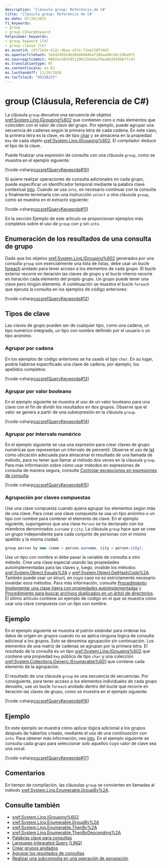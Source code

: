```yaml
---
description: 'Cláusula group: Referencia de C#'
title: 'Cláusula group: Referencia de C#'
ms.date: 07/20/2015
f1_keywords:
- group
- group_CSharpKeyword
helpviewer_keywords:
- group keyword [C#]
- group clause [C#]
ms.assetid: c817242e-b12c-4baa-a57e-73ee138f34d1
ms.openlocfilehash: 5e642492b4b36bb0464baf16baa80c58c19ba9f1
ms.sourcegitcommit: 0802ac583585110022beb6af8ea0b39188b77c43
ms.translationtype: HT
ms.contentlocale: es-ES
ms.lasthandoff: 11/26/2020
ms.locfileid: "89138233"
---
```

# <a name="group-clause-c-reference"></a>group (Cláusula, Referencia de C#)

La cláusula `group` devuelve una secuencia de objetos <xref:System.Linq.IGrouping%602> que contienen cero o más elementos que coinciden con el valor de clave del grupo. Por ejemplo, puede agrupar una secuencia de cadenas según la primera letra de cada cadena. En este caso, la primera letra es la clave, es de tipo [char](../builtin-types/char.md) y se almacena en la propiedad `Key` de cada objeto <xref:System.Linq.IGrouping%602>. El compilador deduce el tipo de la clave.

Puede finalizar una expresión de consulta con una cláusula `group`, como se muestra en el ejemplo siguiente:

[!code-csharp[cscsrefQueryKeywords#10](~/samples/snippets/csharp/VS_Snippets_VBCSharp/CsCsrefQueryKeywords/CS/Group.cs#10)]

Si quiere realizar operaciones de consulta adicionales en cada grupo, puede especificar un identificador temporal mediante la palabra clave contextual [into](into.md). Cuando se usa `into`, es necesario continuar con la consulta y finalmente terminarla con una instrucción `select` u otra cláusula `group`, como se muestra en el extracto siguiente:

[!code-csharp[cscsrefQueryKeywords#11](~/samples/snippets/csharp/VS_Snippets_VBCSharp/CsCsrefQueryKeywords/CS/Group.cs#11)]

En la sección Ejemplo de este artículo se proporcionan ejemplos más completos sobre el uso de `group` con y sin `into`.

## <a name="enumerating-the-results-of-a-group-query"></a>Enumeración de los resultados de una consulta de grupo

Dado que los objetos <xref:System.Linq.IGrouping%602> generados por una consulta `group` son esencialmente una lista de listas, debe usar un bucle [foreach](foreach-in.md) anidado para tener acceso a los elementos de cada grupo. El bucle exterior recorre en iteración las claves de grupo y el bucle interno recorre en iteración cada elemento del propio grupo. Un grupo puede tener una clave pero ningún elemento. A continuación se muestra el bucle `foreach` que ejecuta la consulta en los ejemplos de código anteriores:

[!code-csharp[cscsrefQueryKeywords#12](~/samples/snippets/csharp/VS_Snippets_VBCSharp/CsCsrefQueryKeywords/CS/Group.cs#12)]

## <a name="key-types"></a>Tipos de clave

Las claves de grupo pueden ser de cualquier tipo, como una cadena, un tipo numérico integrado, un tipo con nombre definido por el usuario o un tipo anónimo.

### <a name="grouping-by-string"></a>Agrupar por cadena

En los ejemplos de código anteriores se ha usado el tipo `char`. En su lugar, podría haberse especificado una clave de cadena, por ejemplo, los apellidos completos:

[!code-csharp[cscsrefQueryKeywords#13](~/samples/snippets/csharp/VS_Snippets_VBCSharp/CsCsrefQueryKeywords/CS/Group.cs#13)]

### <a name="grouping-by-bool"></a>Agrupar por valor booleano

En el ejemplo siguiente se muestra el uso de un valor booleano para una clave con el fin de dividir los resultados en dos grupos. Observe que el valor se genera a partir de una subexpresión en la cláusula `group`.

[!code-csharp[cscsrefQueryKeywords#14](~/samples/snippets/csharp/VS_Snippets_VBCSharp/CsCsrefQueryKeywords/CS/Group.cs#14)]

### <a name="grouping-by-numeric-range"></a>Agrupar por intervalo numérico

En el ejemplo siguiente se usa una expresión para crear claves de grupo numéricas que representan un intervalo de percentil. Observe el uso de [let](let-clause.md) como ubicación adecuada para almacenar el resultado de una llamada de método, para no tener que llamar al método dos veces en la cláusula `group`. Para más información sobre cómo usar métodos en expresiones de consulta de manera segura, consulte [Controlar excepciones en expresiones de consulta](../../linq/handle-exceptions-in-query-expressions.md).

[!code-csharp[cscsrefQueryKeywords#15](~/samples/snippets/csharp/VS_Snippets_VBCSharp/CsCsrefQueryKeywords/CS/Group.cs#15)]

### <a name="grouping-by-composite-keys"></a>Agrupación por claves compuestas

Use una clave compuesta cuando quiera agrupar los elementos según más de una clave. Para crear una clave compuesta se usa un tipo anónimo o un tipo con nombre para contener el elemento de clave. En el ejemplo siguiente, supongamos que una clase `Person` se ha declarado con los miembros denominados `surname` y `city`. La cláusula `group` hace que se cree un grupo independiente para cada conjunto de personas con el mismo apellido y la misma ciudad.

```csharp
group person by new {name = person.surname, city = person.city};
```

Use un tipo con nombre si debe pasar la variable de consulta a otro método. Cree una clase especial usando las propiedades autoimplementadas para las claves y, luego, invalide los métodos <xref:System.Object.Equals%2A> y <xref:System.Object.GetHashCode%2A>. También puede usar un struct, en cuyo caso no es estrictamente necesario invalidar esos métodos. Para más información, consulte [Procedimiento Implementar una clase ligera con propiedades autoimplementadas](../../programming-guide/classes-and-structs/how-to-implement-a-lightweight-class-with-auto-implemented-properties.md) y [Procedimiento para buscar archivos duplicados en un árbol de directorios](../../programming-guide/concepts/linq/how-to-query-for-duplicate-files-in-a-directory-tree-linq.md). El último artículo contiene un ejemplo de código en el que se muestra cómo usar una clave compuesta con un tipo con nombre.

## <a name="example"></a>Ejemplo

En el ejemplo siguiente se muestra el patrón estándar para ordenar los datos de origen en grupos cuando no se aplica ninguna lógica de consulta adicional a los grupos. Esto se denomina agrupación sin continuación. Los elementos de una matriz de cadenas se agrupan por la primera letra. El resultado de la consulta es un tipo <xref:System.Linq.IGrouping%602> que contiene una propiedad `Key` pública de tipo `char` y una colección <xref:System.Collections.Generic.IEnumerable%601> que contiene cada elemento de la agrupación.

El resultado de una cláusula `group` es una secuencia de secuencias. Por consiguiente, para tener acceso a los elementos individuales de cada grupo devuelto, use un bucle `foreach` anidado dentro del bucle que recorre en iteración las claves de grupo, como se muestra en el ejemplo siguiente.

[!code-csharp[cscsrefQueryKeywords#16](~/samples/snippets/csharp/VS_Snippets_VBCSharp/CsCsrefQueryKeywords/CS/Group.cs#16)]

## <a name="example"></a>Ejemplo

En este ejemplo se muestra cómo aplicar lógica adicional a los grupos después de haberlos creado, mediante el uso de una *continuación* con `into`. Para obtener más información, vea [into](into.md). En el ejemplo siguiente se consulta cada grupo para seleccionar solo aquellos cuyo valor de clave sea una vocal.

[!code-csharp[cscsrefQueryKeywords#17](~/samples/snippets/csharp/VS_Snippets_VBCSharp/CsCsrefQueryKeywords/CS/Group.cs#17)]

## <a name="remarks"></a>Comentarios

En tiempo de compilación, las cláusulas `group` se convierten en llamadas al método <xref:System.Linq.Enumerable.GroupBy%2A>.

## <a name="see-also"></a>Consulte también

- <xref:System.Linq.IGrouping%602>
- <xref:System.Linq.Enumerable.GroupBy%2A>
- <xref:System.Linq.Enumerable.ThenBy%2A>
- <xref:System.Linq.Enumerable.ThenByDescending%2A>
- [Palabras clave para consultas](query-keywords.md)
- [Language-Integrated Query (LINQ)](../../linq/index.md)
- [Crear grupos anidados](../../linq/create-a-nested-group.md)
- [Agrupar los resultados de consultas](../../linq/group-query-results.md)
- [Realizar una subconsulta en una operación de agrupación](../../linq/perform-a-subquery-on-a-grouping-operation.md)
